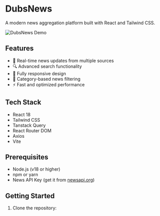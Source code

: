 # DubsNews

A modern news aggregation platform built with React and Tailwind CSS.

![DubsNews Demo](./assets/dubsnews-demo.gif)

## Features

- 📰 Real-time news updates from multiple sources
- 🔍 Advanced search functionality
- 📱 Fully responsive design
- 🎯 Category-based news filtering
- ⚡ Fast and optimized performance

## Tech Stack

- React 18
- Tailwind CSS
- Tanstack Query
- React Router DOM
- Axios
- Vite

## Prerequisites

- Node.js (v18 or higher)
- npm or yarn
- News API Key (get it from [newsapi.org](https://newsapi.org))

## Getting Started

1. Clone the repository:

